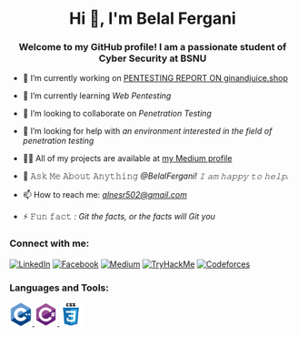 <h1 align="center">Hi 👋, I'm Belal Fergani</h1>
<h3 align="center">Welcome to my GitHub profile! I am a passionate student of Cyber Security at BSNU</h3>

- 🔭 I’m currently working on [PENTESTING REPORT ON ginandjuice.shop](https://medium.com/@alnesr502/the-penetration-test-report-presents-a-comprehensive-security-assessment-of-the-c37c608f36d0)

- 🌱 I’m currently learning *Web Pentesting*

- 👯 I’m looking to collaborate on *Penetration Testing*

- 🤝 I’m looking for help with *an environment interested in the field of penetration testing*

- 👨‍💻 All of my projects are available at [my Medium profile](https://medium.com/@alnesr502)

- 💬 𝙰𝚜𝚔 𝙼𝚎 𝙰𝚋𝚘𝚞𝚝 𝙰𝚗𝚢𝚝𝚑𝚒𝚗𝚐 *@BelalFergani! 𝙸 𝚊𝚖 𝚑𝚊𝚙𝚙𝚢 𝚝𝚘 𝚑𝚎𝚕𝚙.*

- 📫 How to reach me: *alnesr502@gmail.com*

- ⚡ 𝙵𝚞𝚗 𝚏𝚊𝚌𝚝 *: Git the facts, or the facts will Git you*

<h3 align="left">Connect with me:</h3>
<p align="left">
<a href="https://www.linkedin.com/in/belal-fergani-80588831a/" target="blank"><img align="center" src="https://raw.githubusercontent.com/rahuldkjain/github-profile-readme-generator/master/src/images/icons/Social/linked-in-alt.svg" alt="LinkedIn" height="30" width="40" /></a>
<a href="https://www.facebook.com/profile.php?id=100016086849742" target="blank"><img align="center" src="https://raw.githubusercontent.com/rahuldkjain/github-profile-readme-generator/master/src/images/icons/Social/facebook.svg" alt="Facebook" height="30" width="40" /></a>
<a href="https://medium.com/@alnesr502" target="blank"><img align="center" src="https://raw.githubusercontent.com/rahuldkjain/github-profile-readme-generator/master/src/images/icons/Social/medium.svg" alt="Medium" height="30" width="40" /></a>
<a href="https://tryhackme.com/r/p/belalfergani" target="blank"><img align="center" src="https://raw.githubusercontent.com/rahuldkjain/github-profile-readme-generator/master/src/images/icons/Social/hackerrank.svg" alt="TryHackMe" height="30" width="40" /></a>
<a href="https://codeforces.com/profile/belal_fergani" target="blank"><img align="center" src="https://raw.githubusercontent.com/rahuldkjain/github-profile-readme-generator/master/src/images/icons/Social/codeforces.svg" alt="Codeforces" height="30" width="40" /></a>
</p>

<h3 align="left">Languages and Tools:</h3>
<p align="left"> 
    <a href="https://www.w3schools.com/cpp/" target="_blank" rel="noreferrer"> 
        <img src="https://raw.githubusercontent.com/devicons/devicon/master/icons/cplusplus/cplusplus-original.svg" alt="cplusplus" width="40" height="40"/> 
    </a> 
    <a href="https://www.w3schools.com/cs/" target="_blank" rel="noreferrer"> 
        <img src="https://raw.githubusercontent.com/devicons/devicon/master/icons/csharp/csharp-original.svg" alt="csharp" width="40" height="40"/> 
    </a> 
    <a href="https://www.w3schools.com/css/" target="_blank" rel="noreferrer"> 
        <img src="https://raw.githubusercontent.com/devicons/devicon/master/icons/css3/css3-original-wordmark.svg" alt="css3" width="40" height="40"/> 
    </a> 
    <a href="https://www.w3.org/html/" target="_blank" rel="noreferrer"> 
        <img src="https://raw.githubusercontent.com/devicons/devicon/master/icons/html5/html5-original-wordmark.svg" alt="html5" width="40" height="40
